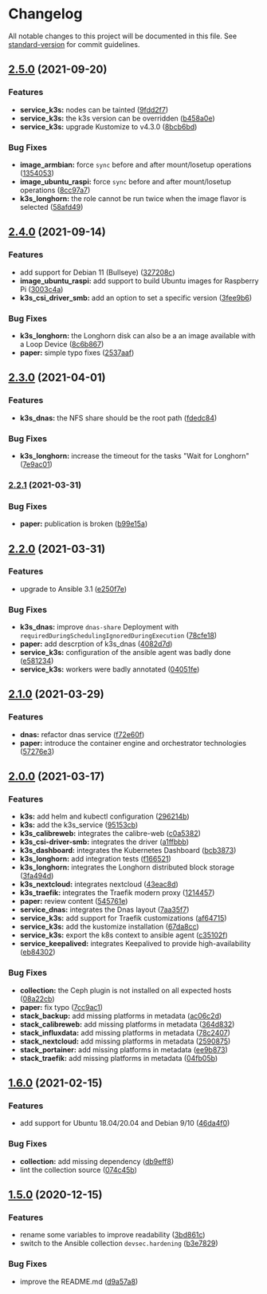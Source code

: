 # Changelog

All notable changes to this project will be documented in this file. See [standard-version](https://github.com/conventional-changelog/standard-version) for commit guidelines.

## [2.5.0](https://github.com/tmorin/homecloud-ansible/compare/v2.4.0...v2.5.0) (2021-09-20)


### Features

* **service_k3s:** nodes can be tainted ([9fdd2f7](https://github.com/tmorin/homecloud-ansible/commit/9fdd2f73381343ee5b8b8f8f15e66db7864bcbb7))
* **service_k3s:** the k3s version can be overridden ([b458a0e](https://github.com/tmorin/homecloud-ansible/commit/b458a0ec55d0e1534c07d834a1dbe92886e64950))
* **service_k3s:** upgrade Kustomize to v4.3.0 ([8bcb6bd](https://github.com/tmorin/homecloud-ansible/commit/8bcb6bd3c44059edfe37f02cb93e94e1ae4bd3ce))


### Bug Fixes

* **image_armbian:** force `sync` before and after mount/losetup operations ([1354053](https://github.com/tmorin/homecloud-ansible/commit/1354053576ded7c60e9c797e77440c9e0e06ef38))
* **image_ubuntu_raspi:** force `sync` before and after mount/losetup operations ([8cc97a7](https://github.com/tmorin/homecloud-ansible/commit/8cc97a78ba8a4062e993a93d91001b3bcf14a073))
* **k3s_longhorn:** the role cannot be run twice when the image flavor is selected ([58afd49](https://github.com/tmorin/homecloud-ansible/commit/58afd492a06f62bf3fd580935cfbf6a71a8b0643))

## [2.4.0](https://github.com/tmorin/homecloud-ansible/compare/v2.3.0...v2.4.0) (2021-09-14)


### Features

* add support for Debian 11 (Bullseye) ([327208c](https://github.com/tmorin/homecloud-ansible/commit/327208c6643e93a2d2cfd209fd16fc84ed667d04))
* **image_ubuntu_raspi:** add support to build Ubuntu images for Raspberry Pi ([3003c4a](https://github.com/tmorin/homecloud-ansible/commit/3003c4a74a0a50b38a8dfdfca3211399df2c7a4f))
* **k3s_csi_driver_smb:** add an option to set a specific version ([3fee9b6](https://github.com/tmorin/homecloud-ansible/commit/3fee9b6cda1141eeec83db46d7c58b787555c406))


### Bug Fixes

* **k3s_longhorn:** the Longhorn disk can also be a an image available with a Loop Device ([8c6b867](https://github.com/tmorin/homecloud-ansible/commit/8c6b867f3b319594b5d5c2fd6437bcba382bed9a))
* **paper:** simple typo fixes ([2537aaf](https://github.com/tmorin/homecloud-ansible/commit/2537aaff8d0ee6d460393dd761f1cd75e95569f7))

## [2.3.0](https://github.com/tmorin/homecloud-ansible/compare/v2.2.1...v2.3.0) (2021-04-01)


### Features

* **k3s_dnas:** the NFS share should be the root path ([fdedc84](https://github.com/tmorin/homecloud-ansible/commit/fdedc84a8ec97ca52024003b46ec7754bbc0c175))


### Bug Fixes

* **k3s_longhorn:** increase the timeout for the tasks "Wait for Longhorn" ([7e9ac01](https://github.com/tmorin/homecloud-ansible/commit/7e9ac01f9df32eda4726075b8b026a089063de0d))

### [2.2.1](https://github.com/tmorin/homecloud-ansible/compare/v2.2.0...v2.2.1) (2021-03-31)


### Bug Fixes

* **paper:** publication is broken ([b99e15a](https://github.com/tmorin/homecloud-ansible/commit/b99e15a51acf38eaad9de4780f60e1c0202b0f0c))

## [2.2.0](https://github.com/tmorin/homecloud-ansible/compare/v2.1.0...v2.2.0) (2021-03-31)


### Features

* upgrade to Ansible 3.1 ([e250f7e](https://github.com/tmorin/homecloud-ansible/commit/e250f7ea1fe7577a1afd1d4c7e1da9a5d9729263))


### Bug Fixes

* **k3s_dnas:** improve `dnas-share` Deployment with `requiredDuringSchedulingIgnoredDuringExecution` ([78cfe18](https://github.com/tmorin/homecloud-ansible/commit/78cfe1847e5dff459ac89e582bef05ea47f60ed9))
* **paper:** add descrption of k3s_dnas ([4082d7d](https://github.com/tmorin/homecloud-ansible/commit/4082d7d991009de997c88793d96f10fdee2f1f3d))
* **service_k3s:** configuration of the ansible agent was badly done ([e581234](https://github.com/tmorin/homecloud-ansible/commit/e58123490e92669c8fdc763a01e80a306145309a))
* **service_k3s:** workers were badly annotated ([04051fe](https://github.com/tmorin/homecloud-ansible/commit/04051fe3b1d8194d96d54f1313c5e9d2b05b5255))

## [2.1.0](https://github.com/tmorin/homecloud-ansible/compare/v2.0.0...v2.1.0) (2021-03-29)


### Features

* **dnas:** refactor dnas service ([f72e60f](https://github.com/tmorin/homecloud-ansible/commit/f72e60fa90c12baa51afa9d6faad93018cab8934))
* **paper:** introduce the container engine and orchestrator technologies ([57276e3](https://github.com/tmorin/homecloud-ansible/commit/57276e31cb5fb6d903d2a0b984c45cc6005a8197))

## [2.0.0](https://github.com/tmorin/homecloud-ansible/compare/v1.6.0...v2.0.0) (2021-03-17)


### Features

* **k3s:** add helm and kubectl configuration ([296214b](https://github.com/tmorin/homecloud-ansible/commit/296214b820080e99337503d8724cad8b7767ac78))
* **k3s:** add the k3s_service ([95153cb](https://github.com/tmorin/homecloud-ansible/commit/95153cb27161d1ef0b24aaa0060d529756b14b21))
* **k3s_calibreweb:** integrates the calibre-web ([c0a5382](https://github.com/tmorin/homecloud-ansible/commit/c0a53823a8cb5830010c5acada7597337d4a8e7d))
* **k3s_csi-driver-smb:** integrates the driver ([a1ffbbb](https://github.com/tmorin/homecloud-ansible/commit/a1ffbbba32f3729de4ea463aaed7571a93ca3096))
* **k3s_dashboard:** integrates the Kubernetes Dashboard ([bcb3873](https://github.com/tmorin/homecloud-ansible/commit/bcb387393c517d1f54e64fa69b23decca93b2655))
* **k3s_longhorn:** add integration tests ([f166521](https://github.com/tmorin/homecloud-ansible/commit/f16652109560b2fc5d6443274b1b7c7e53157272))
* **k3s_longhorn:** integrates the Longhorn distributed block storage ([3fa494d](https://github.com/tmorin/homecloud-ansible/commit/3fa494df2c20426c4d3d121e7eae503f093eb58a))
* **k3s_nextcloud:** integrates nextcloud ([43eac8d](https://github.com/tmorin/homecloud-ansible/commit/43eac8d8437cb1c0226e0ed2f6873d50224e785b))
* **k3s_traefik:** integrates the Traefik modern proxy ([1214457](https://github.com/tmorin/homecloud-ansible/commit/1214457b82df97e82c5029bafea3728f6c319c71))
* **paper:** review content ([545761e](https://github.com/tmorin/homecloud-ansible/commit/545761e8ebe40ade5d14e596b9bc4890cbdfff65))
* **service_dnas:** integrates the Dnas layout ([7aa35f7](https://github.com/tmorin/homecloud-ansible/commit/7aa35f7955ee92b617e2c274ea78dd64985f21d5))
* **service_k3s:** add support for Traefik customizations ([af64715](https://github.com/tmorin/homecloud-ansible/commit/af647157a22bef6726efd40ff6e929d899b4d442))
* **service_k3s:** add the kustomize installation ([67da8cc](https://github.com/tmorin/homecloud-ansible/commit/67da8cc52f3c4776ab2333fbafe73288d0c993a2))
* **service_k3s:** export the k8s context to ansible agent ([c35102f](https://github.com/tmorin/homecloud-ansible/commit/c35102fcbcafb1126feb196ea7dd6f6727d73fe7))
* **service_keepalived:** integrates Keepalived to provide high-availability ([eb84302](https://github.com/tmorin/homecloud-ansible/commit/eb84302f2d551de1b88e1684a722b32ee79fa2ef))


### Bug Fixes

* **collection:** the Ceph plugin is not installed on all expected hosts ([08a22cb](https://github.com/tmorin/homecloud-ansible/commit/08a22cb1f00492b1d961da54fc5eecbdba211d0b))
* **paper:** fix typo ([7cc9ac1](https://github.com/tmorin/homecloud-ansible/commit/7cc9ac103fd7cbdc9721924ba6d6ff754a696555))
* **stack_backup:** add missing platforms in metadata ([ac06c2d](https://github.com/tmorin/homecloud-ansible/commit/ac06c2d8b702ff6bdd04779a4cc1f048ea16ff9c))
* **stack_calibreweb:** add missing platforms in metadata ([364d832](https://github.com/tmorin/homecloud-ansible/commit/364d8321b60c5e21e646accc7a439b6cd8546f6d))
* **stack_influxdata:** add missing platforms in metadata ([78c2407](https://github.com/tmorin/homecloud-ansible/commit/78c2407aa95c36d6a838085168923a5b5f20fda4))
* **stack_nextcloud:** add missing platforms in metadata ([2590875](https://github.com/tmorin/homecloud-ansible/commit/259087544221e7e00432cc82ef47a596917d6f56))
* **stack_portainer:** add missing platforms in metadata ([ee9b873](https://github.com/tmorin/homecloud-ansible/commit/ee9b87309781218d2c515cad0954311ee84233a8))
* **stack_traefik:** add missing platforms in metadata ([04fb05b](https://github.com/tmorin/homecloud-ansible/commit/04fb05b29b8856771563f648bbf609a35117692b))

## [1.6.0](https://github.com/tmorin/homecloud-ansible/compare/v1.5.0...v1.6.0) (2021-02-15)


### Features

* add support for Ubuntu 18.04/20.04 and Debian 9/10 ([46da4f0](https://github.com/tmorin/homecloud-ansible/commit/46da4f096ef141d7732275e66aa7328ed9a9bbb7))


### Bug Fixes

* **collection:** add missing dependency ([db9eff8](https://github.com/tmorin/homecloud-ansible/commit/db9eff87fe2e69a7d8a0af7446e6c770fc2a7399))
* lint the collection source ([074c45b](https://github.com/tmorin/homecloud-ansible/commit/074c45baea2386775887fe3a6583f77bfbf1918f))

## [1.5.0](https://github.com/tmorin/homecloud-ansible/compare/v1.4.1...v1.5.0) (2020-12-15)


### Features

* rename some variables to improve readability ([3bd861c](https://github.com/tmorin/homecloud-ansible/commit/3bd861c0e9adf5dd3972e35eb473dfbecaa20ab8))
* switch to the Ansible collection `devsec.hardening` ([b3e7829](https://github.com/tmorin/homecloud-ansible/commit/b3e782926b920053e2641bbe7edbd0a32bee4455))


### Bug Fixes

* improve the README.md ([d9a57a8](https://github.com/tmorin/homecloud-ansible/commit/d9a57a8a07fa809b3d511e536cfa133ce3bdb95c))
